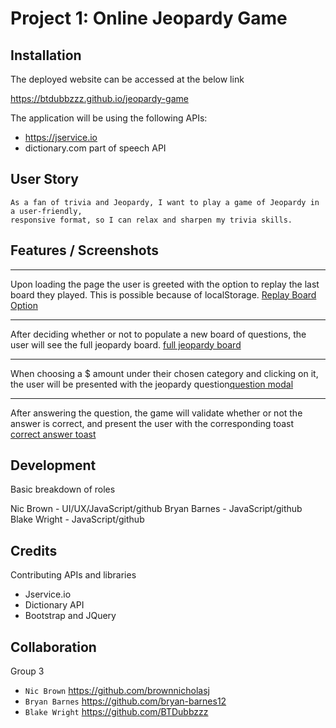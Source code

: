 # Project 1: Online Jeopardy Game

## Installation

The deployed website can be accessed at the below link

https://btdubbzzz.github.io/jeopardy-game

The application will be using the following APIs:

- https://jservice.io
- dictionary.com part of speech API

## User Story

```
As a fan of trivia and Jeopardy, I want to play a game of Jeopardy in a user-friendly, 
responsive format, so I can relax and sharpen my trivia skills.

```

## Features / Screenshots

---
Upon loading the page the user is greeted with the option to replay the last board they played. This is possible because of localStorage. [Replay Board Option](./replayscreen.JPG)


---
After deciding whether or not to populate a new board of questions, the user will see the full jeopardy board. [full jeopardy board](./mainboard.JPG)


---
When choosing a $ amount under their chosen category and clicking on it, the user will be presented with the jeopardy question[question modal](./questionmodal.JPG)

---
After answering the question, the game will validate whether or not the answer is correct, and present the user with the corresponding toast [correct answer toast](./answertoast.JPG)



## Development

Basic breakdown of roles

Nic Brown - UI/UX/JavaScript/github
Bryan Barnes - JavaScript/github
Blake Wright - JavaScript/github



## Credits

Contributing APIs and libraries

- Jservice.io
- Dictionary API
- Bootstrap and JQuery

## Collaboration

Group 3

- `Nic Brown` https://github.com/brownnicholasj
- `Bryan Barnes` https://github.com/bryan-barnes12
- `Blake Wright` https://github.com/BTDubbzzz

